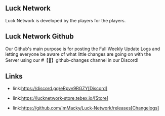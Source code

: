 ##  Luck Network 

Luck Network is developed by the players for the players.

## Luck Network Github

Our Github's main purpose is for posting the Full Weekly Update Logs and letting everyone be aware of what little changes are going on with the Server using our #【📃】github-changes channel in our Discord!

## Links

* link:https://discord.gg/eRpvv9RGZY[Discord]

* link:https://lucknetwork-store.tebex.io/[Store]

* link:https://github.com/ImMacky/Luck-Network/releases[Changelogs]

